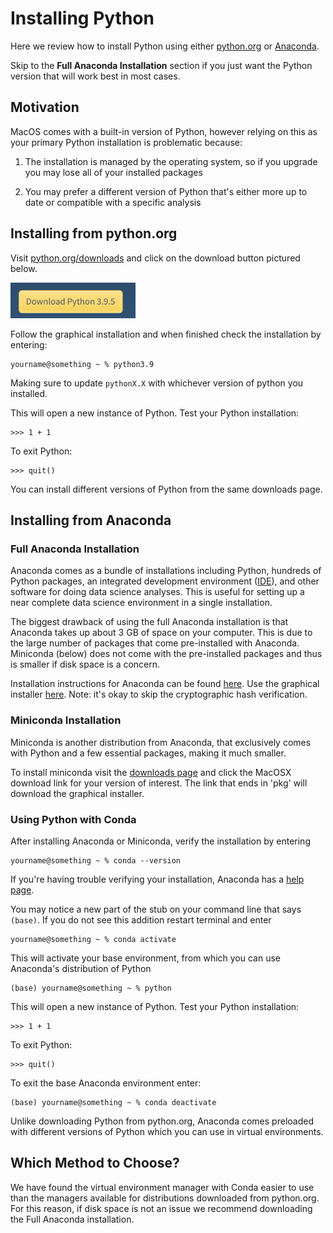 # Installing Python

Here we review how to install Python using either [python.org](python.org) or 
[Anaconda](anaconda.com). 

Skip to the **Full Anaconda Installation** section if you just
want the Python version that will work best in most cases.

## Motivation

MacOS comes with a built-in version of Python, however relying on this as your primary Python installation is 
problematic because:

1. The installation is managed by the operating system, so if you upgrade you may 
lose all of your installed packages

2. You may prefer a different version of Python that's either more up to date or compatible with 
a specific analysis

## Installing from python.org

Visit [python.org/downloads](python.org/downloads) and click on the download button pictured below.

<img src="images/download_python.png" alt="Download" width="200"/>

Follow the graphical installation and when finished check the installation by entering:

```shell
yourname@something ~ % python3.9
```

Making sure to update `pythonX.X` with whichever version of python you installed. 

This will open a new instance of Python. Test your Python installation:

```shell
>>> 1 + 1
```

To exit Python:

```shell
>>> quit()
```

You can install different versions of Python from the same downloads page.

## Installing from Anaconda

### Full Anaconda Installation

Anaconda comes as a bundle of installations including Python, hundreds of Python packages, an integrated development
environment ([IDE](https://en.wikipedia.org/wiki/Integrated_development_environment)), 
and other software for doing data science analyses. This is useful for setting up a near complete 
data science environment in a single installation. 

The biggest drawback of using the full Anaconda installation is that Anaconda takes up
about 3 GB of space on your computer. This is due to the large number of
packages that come pre-installed with Anaconda. Miniconda (below) does not come with the pre-installed packages 
and thus is smaller if disk space is a concern.

Installation instructions for Anaconda can be found [here](https://docs.anaconda.com/anaconda/install/mac-os/).
Use the graphical installer [here](https://www.anaconda.com/products/individual). Note: it's okay to skip the 
cryptographic hash verification.

### Miniconda Installation

Miniconda is another distribution from Anaconda, that exclusively
comes with Python and a few essential packages, making it much smaller.

To install miniconda visit the [downloads page](https://docs.conda.io/en/latest/miniconda.html) and click the MacOSX 
download link for your version of interest. The link that ends in 'pkg' will download the graphical installer.

### Using Python with Conda

After installing Anaconda or Miniconda, verify the installation by entering 

```shell
yourname@something ~ % conda --version
```

If you're having trouble verifying your installation, Anaconda has a 
[help page](https://docs.anaconda.com/anaconda/user-guide/troubleshooting/). 

You may notice a new part of the stub on your command line that says `(base)`. If you do not 
see this addition restart terminal and enter

```shell
yourname@something ~ % conda activate
```

This will activate your base environment, from which you can use Anaconda's distribution of Python

```shell
(base) yourname@something ~ % python
```

This will open a new instance of Python. Test your Python installation:

```shell
>>> 1 + 1
```

To exit Python:

```shell
>>> quit()
```  

To exit the base Anaconda environment enter:

```shell
(base) yourname@something ~ % conda deactivate
```

Unlike downloading Python from python.org, Anaconda comes preloaded with different versions of Python which 
you can use in virtual environments. 

## Which Method to Choose?

We have found the virtual environment manager with Conda easier to use than the managers available for distributions
downloaded from python.org. For this reason, if disk space is not an issue we recommend downloading the Full Anaconda
installation.  
